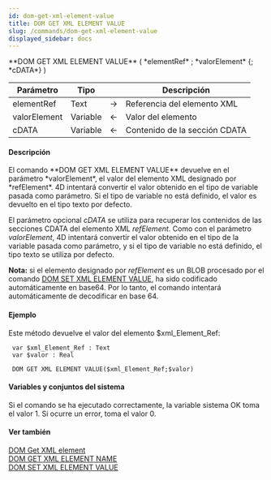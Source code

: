 ```yaml
---
id: dom-get-xml-element-value
title: DOM GET XML ELEMENT VALUE
slug: /commands/dom-get-xml-element-value
displayed_sidebar: docs
---
```


<!--REF #_command_.DOM GET XML ELEMENT VALUE.Syntax-->**DOM GET XML ELEMENT VALUE** ( *elementRef* ; *valorElement* {; *cDATA*} )<!-- END REF-->
<!--REF #_command_.DOM GET XML ELEMENT VALUE.Params-->
| Parámetro | Tipo |  | Descripción |
| --- | --- | --- | --- |
| elementRef | Text | &rarr; | Referencia del elemento XML |
| valorElement | Variable | &larr; | Valor del elemento |
| cDATA | Variable | &larr; | Contenido de la sección CDATA |

<!-- END REF-->

#### Descripción 

<!--REF #_command_.DOM GET XML ELEMENT VALUE.Summary-->El comando **DOM GET XML ELEMENT VALUE** devuelve en el parámetro *valorElement*, el valor del elemento XML designado por *refElement*.<!-- END REF--> 4D intentará convertir el valor obtenido en el tipo de variable pasada como parámetro. Si el tipo de variable no está definido, el valor es devuelto en el tipo texto por defecto. 

El parámetro opcional *cDATA* se utiliza para recuperar los contenidos de las secciones CDATA del elemento XML *refElement*. Como con el parámetro *valorElement*, 4D intentará convertir el valor obtenido en el tipo de la variable pasada como parámetro, y si el tipo de variable no está definido, el tipo texto se utiliza por defecto. 

**Nota:** si el elemento designado por *refElement* es un BLOB procesado por el comando [DOM SET XML ELEMENT VALUE](dom-set-xml-element-value.md), ha sido codificado automáticamente en base64\. Por lo tanto, el comando intentará automáticamente de decodificar en base 64.

#### Ejemplo 

Este método devuelve el valor del elemento $xml\_Element\_Ref:

```4d
 var $xml_Element_Ref : Text
 var $valor : Real
 
 DOM GET XML ELEMENT VALUE($xml_Element_Ref;$valor)
```

#### Variables y conjuntos del sistema 

Si el comando se ha ejecutado correctamente, la variable sistema OK toma el valor 1\. Si ocurre un error, toma el valor 0.

#### Ver también 

[DOM Get XML element](dom-get-xml-element.md)  
[DOM GET XML ELEMENT NAME](dom-get-xml-element-name.md)  
[DOM SET XML ELEMENT VALUE](dom-set-xml-element-value.md)  